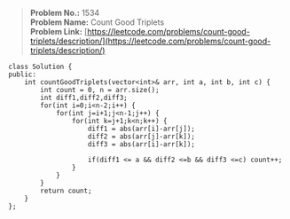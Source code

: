> **Problem No.:** 1534  
> **Problem Name:** Count Good Triplets  
> **Problem Link:** [https://leetcode.com/problems/count-good-triplets/description/](https://leetcode.com/problems/count-good-triplets/description/)  


    class Solution {
    public:
        int countGoodTriplets(vector<int>& arr, int a, int b, int c) {
            int count = 0, n = arr.size();
            int diff1,diff2,diff3;
            for(int i=0;i<n-2;i++) {
                for(int j=i+1;j<n-1;j++) {
                    for(int k=j+1;k<n;k++) {
                        diff1 = abs(arr[i]-arr[j]);
                        diff2 = abs(arr[j]-arr[k]);
                        diff3 = abs(arr[i]-arr[k]);
    
                        if(diff1 <= a && diff2 <=b && diff3 <=c) count++;
                    }
                }
            }
            return count;
        }
    };